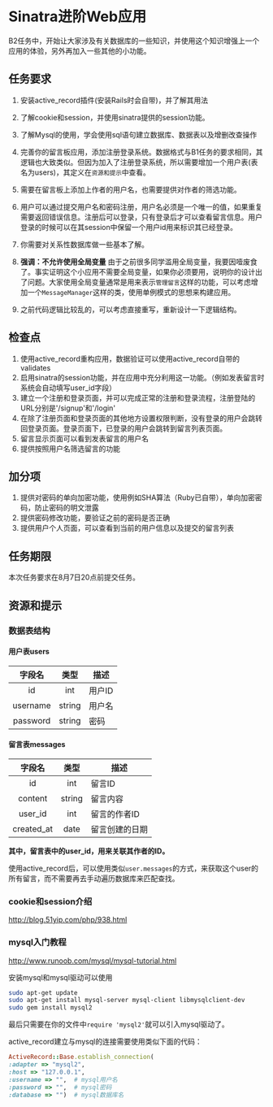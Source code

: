 # Sinatra进阶Web应用

B2任务中，开始让大家涉及有关数据库的一些知识，并使用这个知识增强上一个应用的体验，另外再加入一些其他的小功能。

## 任务要求

1. 安装active_record插件(安装Rails时会自带)，并了解其用法

2. 了解cookie和session，并使用sinatra提供的session功能。

3. 了解Mysql的使用，学会使用sql语句建立数据库、数据表以及增删改查操作

4. 完善你的留言板应用，添加注册登录系统。数据格式与B1任务的要求相同，其逻辑也大致类似。但因为加入了注册登录系统，所以需要增加一个用户表(表名为users)，其定义在`资源和提示`中查看。

5. 需要在留言板上添加上作者的用户名，也需要提供对作者的筛选功能。

6. 用户可以通过提交用户名和密码注册，用户名必须是一个唯一的值，如果重复需要返回错误信息。注册后可以登录，只有登录后才可以查看留言信息。用户登录的时候可以在其session中保留一个用户id用来标识其已经登录。

7. 你需要对关系性数据库做一些基本了解。

8. **强调：不允许使用全局变量** 由于之前很多同学滥用全局变量，我要因噎废食了。事实证明这个小应用不需要全局变量，如果你必须要用，说明你的设计出了问题。大家使用全局变量通常是用来表示`管理留言`这样的功能，可以考虑增加一个`MessageManager`这样的类，使用单例模式的思想来构建应用。

9. 之前代码逻辑比较乱的，可以考虑直接重写，重新设计一下逻辑结构。

## 检查点

1. 使用active_record重构应用，数据验证可以使用active_record自带的validates
2. 启用sinatra的session功能，并在应用中充分利用这一功能。（例如发表留言时系统会自动填写user_id字段）
3. 建立一个注册和登录页面，并可以完成正常的注册和登录流程，注册登陆的URL分别是'/signup'和'/login'
4. 在除了注册页面和登录页面的其他地方设置权限判断，没有登录的用户会跳转回登录页面。登录页面下，已登录的用户会跳转到留言列表页面。
4. 留言显示页面可以看到发表留言的用户名
5. 提供按照用户名筛选留言的功能


## 加分项

1. 提供对密码的单向加密功能，使用例如SHA算法（Ruby已自带），单向加密密码，防止密码的明文泄露
2. 提供密码修改功能，要验证之前的密码是否正确
3. 提供用户个人页面，可以查看到当前的用户信息以及提交的留言列表

## 任务期限

本次任务要求在8月7日20点前提交任务。

## 资源和提示

### 数据表结构

#### 用户表users

|字段名    |类型  |描述|
|:--------:|:----:|----|
|id        |int   |用户ID|
|username  |string|用户名|
|password  |string|密码|

#### 留言表messages

|字段名    |类型  |描述|
|:--------:|:----:|----|
|id        |int   |留言ID|
|content   |string|留言内容|
|user_id   |int   |留言的作者ID|
|created_at|date  |留言创建的日期|

**其中，留言表中的user_id，用来关联其作者的ID。**

使用active_record后，可以使用类似`user.messages`的方式，来获取这个user的所有留言，而不需要再去手动遍历数据库来匹配查找。

### cookie和session介绍

http://blog.51yip.com/php/938.html

### mysql入门教程

http://www.runoob.com/mysql/mysql-tutorial.html

安装mysql和mysql驱动可以使用

```bash
sudo apt-get update
sudo apt-get install mysql-server mysql-client libmysqlclient-dev
sudo gem install mysql2
```

最后只需要在你的文件中`require 'mysql2'`就可以引入mysql驱动了。

active_record建立与mysql的连接需要使用类似下面的代码：

```ruby
ActiveRecord::Base.establish_connection(
:adapter => "mysql2",
:host => "127.0.0.1",
:username => "",  # mysql用户名
:password => "",  # mysql密码
:database => "")  # mysql数据库名
```
